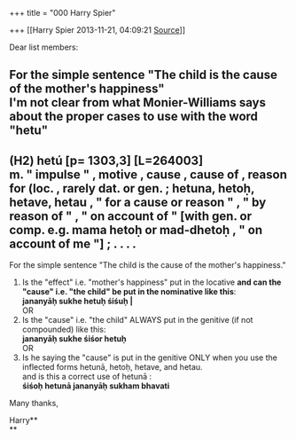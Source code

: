 +++
title = "000 Harry Spier"

+++
[[Harry Spier	2013-11-21, 04:09:21 [Source](https://groups.google.com/g/samskrita/c/qEFPsBee7T0)]]



Dear list members:  

  

For the simple sentence "The child is the cause of the mother's happiness"  
I'm not clear from what Monier-Williams says about the proper cases to use with the word "hetu"  
--------------------------------------------  
(H2) hetú \[p= 1303,3\] \[L=264003\]  
m. " impulse " , motive , cause , cause of , reason for (loc. , rarely dat. or gen. ; hetuna, hetoḥ, hetave, hetau , " for a cause or reason " , " by reason of " , " on account of " \[with gen. or comp. e.g. mama hetoḥ or mad-dhetoḥ , " on account of me "\] ; . . . .  
----------------------------------------------  
  
For the simple sentence "The child is the cause of the mother's happiness."  
1) Is the "effect" i.e. "mother's happiness" put in the locative **and can the "cause" i.e. "the child" be put in the nominative like this**:  
**jananyāḥ sukhe hetuḥ śiśuḥ \|**  
OR  
2) Is the "cause" i.e. "the child" ALWAYS put in the genitive (if not compounded) like this:  
**jananyāḥ sukhe śiśor hetuḥ**  
OR  
3) Is he saying the "cause" is put in the genitive ONLY when you use the inflected forms hetunā, hetoḥ, hetave, and hetau.  
and is this a correct use of hetunā :  
**śiśoḥ hetunā jananyāḥ sukham bhavati**  

  

Many thanks,

Harry**  
**


